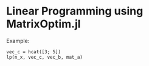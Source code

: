 
# Linear Programming using MatrixOptim.jl

Example:

```
vec_c = hcat([3; 5])
lp(n_x, vec_c, vec_b, mat_a)
```
